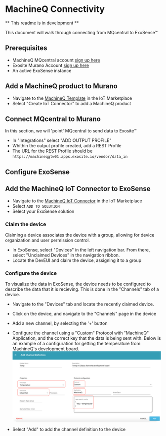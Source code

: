 # MachineQ Connectivity

** This readme is in development ** 

This document will walk through connecting from MQcentral to ExoSense&trade;

## Prerequisites
- MachineQ MQcentral account [sign up here](https://mqcentral.machineq.net)
- Exosite Murano Account [sign up here](https://info.exosite.com/platform-sign-up)
- An active ExoSense instance

## Add a MachineQ product to Murano
- Navigate to the [MachineQ Template](https://www.exosite.io/business/exchange/catalog/component/5d790820c07390a50a8ae1f6) in the IoT Marketplace
- Select "Create IoT Connector" to add a MachineQ product

## Connect MQcentral to Murano
In this section, we will 'point' MQcentral to send data to Exosite&trade;

- In "Integrations" select "ADD OUTPUT PROFILE"
- Whithin the output profile created, add a REST Profile
- The URL for the REST Profile should be ```https://machineqgtw01.apps.exosite.io/vendor/data_in``` 

## Configure ExoSense
## Add the MachineQ IoT Connector to ExoSense
- Navigate to the [MachineQ IoT Connector](https://www.exosite.io/business//exchange/catalog/component/5d88fbf56dc7611e62f200b1) in the IoT Marketplace
- Select `ADD TO SOLUTION` 
- Select your ExoSense solution

### Claim the device
Claiming a device associates the device with a group, allowing for device organization and user permission control.

- In ExoSense, select "Devices" in the left navigation bar. From there, select "Unclaimed Devices" in the navigation ribbon.
- Locate the DevEUI and claim the device, assigning it to a group

### Configure the device
To visualize the data in ExoSense, the device needs to be configured to describe the data that it is recieving. This is done in the "Channels" tab of a device.

- Navigate to the "Devices" tab and locate the recently claimed device.
- Click on the device, and navigate to the "Channels" page in the device
- Add a new channel, by selecting the '+' button
- Configure the channel using a "Custom" Protocol with "MachineQ" Application, and the correct key that the data is being sent with. Below is an example of a configuration for getting the temperature from MachineQ's development board.
![image](assets/ChannelDefinition.png)

- Select "Add" to add the channel definition to the device
